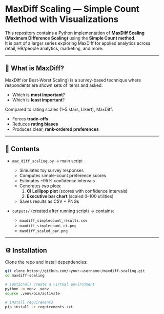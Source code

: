 # MaxDiff Scaling — Simple Count Method with Visualizations

This repository contains a Python implementation of **MaxDiff Scaling (Maximum Difference Scaling)** using the **Simple Count method**.  
It is part of a larger series exploring MaxDiff for applied analytics across retail, HR/people analytics, marketing, and more.

---

## 📌 What is MaxDiff?
MaxDiff (or Best-Worst Scaling) is a survey-based technique where respondents are shown sets of items and asked:
- Which is **most important**?
- Which is **least important**?

Compared to rating scales (1–5 stars, Likert), MaxDiff:
- Forces **trade-offs**
- Reduces **rating biases**
- Produces clear, **rank-ordered preferences**

---

## 📂 Contents
- `max_diff_scaling.py` → main script  
  - Simulates toy survey responses
  - Computes simple-count preference scores
  - Estimates ~95% confidence intervals
  - Generates two plots:
    1. **CI Lollipop plot** (scores with confidence intervals)
    2. **Executive bar chart** (scaled 0–100 utilities)
  - Saves results as CSV + PNGs

- `outputs/` (created after running script) → contains:
  - `maxdiff_simplecount_results.csv`
  - `maxdiff_simplecount_ci.png`
  - `maxdiff_scaled_bar.png`

---

## ⚙️ Installation

Clone the repo and install dependencies:

```bash
git clone https://github.com/<your-username>/maxdiff-scaling.git
cd maxdiff-scaling

# (optional) create a virtual environment
python -m venv .venv
source .venv/bin/activate

# install requirements
pip install -r requirements.txt
